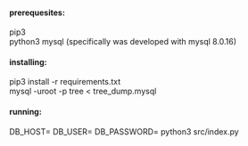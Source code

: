 #### prerequesites:

pip3  
python3
mysql (specifically was developed with mysql 8.0.16)

#### installing:
pip3 install -r requirements.txt  
mysql -uroot -p tree < tree_dump.mysql

#### running:

DB_HOST=<localhost> DB_USER=<user> DB_PASSWORD=<password> python3 src/index.py
